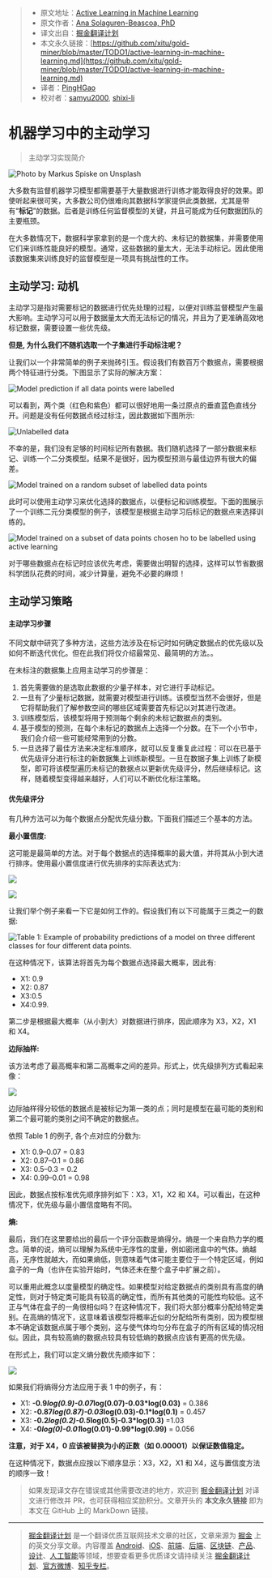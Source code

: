 > * 原文地址：[Active Learning in Machine Learning](https://towardsdatascience.com/active-learning-in-machine-learning-525e61be16e5)
> * 原文作者：[Ana Solaguren-Beascoa, PhD](https://medium.com/@ana.solagurenbeascoa)
> * 译文出自：[掘金翻译计划](https://github.com/xitu/gold-miner)
> * 本文永久链接：[https://github.com/xitu/gold-miner/blob/master/TODO1/active-learning-in-machine-learning.md](https://github.com/xitu/gold-miner/blob/master/TODO1/active-learning-in-machine-learning.md)
> * 译者：[PingHGao](https://github.com/PingHGao)
> * 校对者：[samyu2000](https://github.com/samyu2000), [shixi-li](https://github.com/shixi-li)

# 机器学习中的主动学习

> 主动学习实现简介

![Photo by [Markus Spiske](https://unsplash.com/@markusspiske?utm_source=medium&utm_medium=referral) on [Unsplash](https://unsplash.com?utm_source=medium&utm_medium=referral)](https://cdn-images-1.medium.com/max/11520/0*wvT88RaaNLyiCLt8)

大多数有监督机器学习模型都需要基于大量数据进行训练才能取得良好的效果。即使听起来很可笑，大多数公司仍很难向其数据科学家提供此类数据，尤其是带有“**标记**”的数据。后者是训练任何监督模型的关键，并且可能成为任何数据团队的主要瓶颈。

在大多数情况下，数据科学家拿到的是一个庞大的、未标记的数据集，并需要使用它们来训练性能良好的模型。通常，这些数据的量太大，无法手动标记。因此使用该数据集来训练良好的监督模型是一项具有挑战性的工作。

## 主动学习: 动机

主动学习是指对需要标记的数据进行优先处理的过程，以便对训练监督模型产生最大影响。主动学习可以用于数据量太大而无法标记的情况，并且为了更准确高效地标记数据，需要设置一些优先级。

**但是, 为什么我们不随机选取一个子集进行手动标注呢？**

让我们以一个非常简单的例子来抛砖引玉。假设我们有数百万个数据点，需要根据两个特征进行分类。下图显示了实际的解决方案：

![Model prediction if all data points were labelled](https://cdn-images-1.medium.com/max/2000/1*Z_5GyCdFfcz_oVFnUuYczg.png)

可以看到，两个类（红色和紫色）都可以很好地用一条过原点的垂直蓝色直线分开。问题是没有任何数据点经过标注，因此数据如下图所示:

![Unlabelled data](https://cdn-images-1.medium.com/max/2000/1*fmnhkOPVsXNIUiroRg2CfQ.png)

不幸的是，我们没有足够的时间标记所有数据。我们随机选择了一部分数据来标记、训练一个二分类模型。结果不是很好，因为模型预测与最佳边界有很大的偏差。

![Model trained on a random subset of labelled data points](https://cdn-images-1.medium.com/max/2000/1*2bpj99Fppl2mqLb7Jb98XA.png)

此时可以使用主动学习来优化选择的数据点，以便标记和训练模型。下面的图展示了一个训练二元分类模型的例子，该模型是根据主动学习后标记的数据点来选择训练的。

![Model trained on a subset of data points chosen ho to be labelled using active learning](https://cdn-images-1.medium.com/max/2000/1*8eOKeWFNg29ruakj9b1Nzg.png)

对于哪些数据点在标记时应该优先考虑，需要做出明智的选择，这样可以节省数据科学团队花费的时间，减少计算量，避免不必要的麻烦！

## 主动学习策略

#### 主动学习步骤

不同文献中研究了多种方法，这些方法涉及在标记时如何确定数据点的优先级以及如何不断迭代优化。但在此我们将仅介绍最常见、最简明的方法。。

在未标注的数据集上应用主动学习的步骤是：

1. 首先需要做的是选取此数据的少量子样本，对它进行手动标记。
2. 一旦有了少量标记数据，就需要对模型进行训练。该模型当然不会很好，但是它将帮助我们了解参数空间的哪些区域需要首先标记以对其进行改进。
3. 训练模型后，该模型将用于预测每个剩余的未标记数据点的类别。
4. 基于模型的预测，在每个未标记的数据点上选择一个分数。在下一个小节中，我们会介绍一些可能经常用到的分数。
5. 一旦选择了最佳方法来决定标准顺序，就可以反复重复此过程：可以在已基于优先级评分进行标注的新数据集上训练新模型。一旦在数据子集上训练了新模型，即可将该模型遍历未标记的数据点以更新优先级评分，然后继续标记。这样，随着模型变得越来越好，人们可以不断优化标注策略。

#### 优先级评分

有几种方法可以为每个数据点分配优先级分数。下面我们描述三个基本的方法。

**最小置信度:**

这可能是最简单的方法。对于每个数据点的选择概率的最大值，并将其从小到大进行排序。使用最小置信度进行优先排序的实际表达式为:

![](https://cdn-images-1.medium.com/max/2000/1*RJ0wYr0LXxpxezaUc_z75A.png)

![](https://cdn-images-1.medium.com/max/2000/1*7taQkELyPNhYFH6-JgMsGA.png)

让我们举个例子来看一下它是如何工作的。假设我们有以下可能属于三类之一的数据:

![Table 1: Example of probability predictions of a model on three different classes for four different data points.](https://cdn-images-1.medium.com/max/6676/1*dUxgoL1aVNSyO1cP7C9riQ.png)

在这种情况下，该算法将首先为每个数据点选择最大概率，因此有:

* X1: 0.9
* X2: 0.87
* X3:0.5
* X4:0.99.

第二步是根据最大概率（从小到大）对数据进行排序，因此顺序为 X3，X2，X1 和 X4。

**边际抽样:**

该方法考虑了最高概率和第二高概率之间的差异。形式上，优先级排列方式看起来像：

![](https://cdn-images-1.medium.com/max/2000/1*c-Qqr2TEzaaA-zGH01JalA.png)

边际抽样得分较低的数据点是被标记为第一类的点；同时是模型在最可能的类别和第二个最可能的类别之间不确定的数据点。

依照 Table 1 的例子, 各个点对应的分数为:

* X1: 0.9–0.07 = 0.83
* X2: 0.87–0.1 = 0.86
* X3: 0.5–0.3 = 0.2
* X4: 0.99–0.01 = 0.98

因此，数据点按标准优先顺序排列如下：X3，X1，X2 和 X4。可以看出，在这种情况下，优先级与最小置信度略有不同。

**熵:**

最后，我们在这里要给出的最后一个评分函数是熵得分。熵是一个来自热力学的概念。简单的说，熵可以理解为系统中无序性的度量，例如密闭盒中的气体。熵越高，无序性就越大，而如果熵低，则意味着气体可能主要位于一个特定区域，例如盒子的一角（也许在实验开始时，气体还未在整个盒子中扩展之前）。

可以重用此概念以度量模型的确定性。如果模型对给定数据点的类别具有高度的确定性，则对于特定类可能具有较高的确定性，而所有其他类的可能性均较低。这不正与气体在盒子的一角很相似吗？在这种情况下，我们将大部分概率分配给特定类别。在高熵的情况下，这意味着该模型将概率近似的分配给所有类别，因为模型根本不确定该数据点属于哪个类别，这与使气体均匀分布在盒子的所有区域的情况相似。因此，具有较高熵的数据点较具有较低熵的数据点应该有更高的优先级。

在形式上，我们可以定义熵分数优先顺序如下：

![](https://cdn-images-1.medium.com/max/2000/1*sUuF5qqrW0CpArzejhNTNA.png)

如果我们将熵得分方法应用于表 1 中的例子，有：

* X1: **-0.9*log(0.9)-0.07*log(0.07)-0.03*log(0.03)** = 0.386
* X2: **-0.87*log(0.87)-0.03*log(0.03)-0.1*log(0.1)** = 0.457
* X3: **-0.2*log(0.2)-0.5*log(0.5)-0.3*log(0.3)** =1.03
* X4: **-0*log(0)-0.01*log(0.01)-0.99*log(0.99)** = 0.056

**注意，对于 X4，0 应该被替换为小的正数（如 0.00001）以保证数值稳定。**

在这种情况下，数据点应按以下顺序显示：X3，X2，X1 和 X4，这与置信度方法的顺序一致！

> 如果发现译文存在错误或其他需要改进的地方，欢迎到 [掘金翻译计划](https://github.com/xitu/gold-miner) 对译文进行修改并 PR，也可获得相应奖励积分。文章开头的 **本文永久链接** 即为本文在 GitHub 上的 MarkDown 链接。

---

> [掘金翻译计划](https://github.com/xitu/gold-miner) 是一个翻译优质互联网技术文章的社区，文章来源为 [掘金](https://juejin.im) 上的英文分享文章。内容覆盖 [Android](https://github.com/xitu/gold-miner#android)、[iOS](https://github.com/xitu/gold-miner#ios)、[前端](https://github.com/xitu/gold-miner#前端)、[后端](https://github.com/xitu/gold-miner#后端)、[区块链](https://github.com/xitu/gold-miner#区块链)、[产品](https://github.com/xitu/gold-miner#产品)、[设计](https://github.com/xitu/gold-miner#设计)、[人工智能](https://github.com/xitu/gold-miner#人工智能)等领域，想要查看更多优质译文请持续关注 [掘金翻译计划](https://github.com/xitu/gold-miner)、[官方微博](http://weibo.com/juejinfanyi)、[知乎专栏](https://zhuanlan.zhihu.com/juejinfanyi)。

